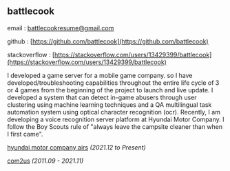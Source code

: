 ## battlecook

email : battlecookresume@gmail.com

github : [https://github.com/battlecook](https://github.com/battlecook)

stackoverflow : [https://stackoverflow.com/users/13429399/battlecook](https://stackoverflow.com/users/13429399/battlecook)


I developed a game server for a mobile game company.
so I have developed/troubleshooting capabilities throughout the entire life cycle of 3 or 4 games from the beginning of the project to launch and live update. 
I developed a system that can detect in-game abusers through user clustering using machine learning techniques and a QA multilingual task automation system using optical character recognition (ocr). Recently, I am developing a voice recognition server platform at Hyundai Motor Company. I follow the Boy Scouts rule of "always leave the campsite cleaner than when I first came".

[hyundai motor company airs](https://airsc.ai/) *(2021.12 to Present)*

[com2us](https://www.com2us.com/) *(2011.09 - 2021.11)*
